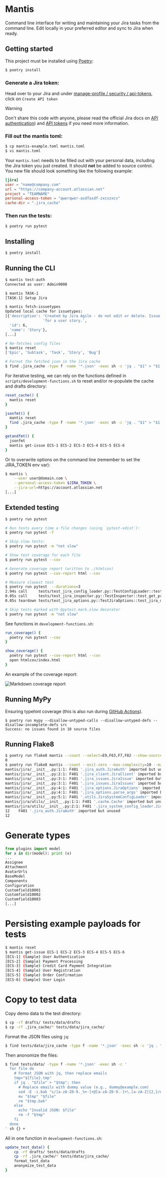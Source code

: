 # Mantis

Command line interface for writing and maintaining your Jira tasks from the command line.
Edit locally in your preferred editor and sync to Jira when ready.

## Getting started

This project must be installed using [Poetry](python-poetry.org):

```sh
$ poetry install
```

### Generate a Jira token:

Head over to your Jira and under [manage-profile / security 
/ api-tokens](https://id.atlassian.com/manage-profile/security/api-tokens),
click on `Create API token`

> [!WARNING]
> Don't share this code with anyone, please read the official Jira docs on
[API authentication](https://developer.atlassian.com/cloud/jira/platform/basic-auth-for-rest-apis/))
and [API tokens](https://support.atlassian.com/atlassian-account/docs/manage-api-tokens-for-your-atlassian-account/)
if you need more information.

### Fill out the mantis toml:

```sh
$ cp mantis-example.toml mantis.toml
$ vi mantis.toml
```

Your `mantis.toml` needs to be filled out with your personal data,
including the Jira token you just created.
It should **not** be added to source control.
You new file should look something like the following example:

```toml
[jira]
user = "name@company.com"
url = "https://company-account.atlassian.net"
project = "TEAMNAME"
personal-access-token = "qwerqwer-asdfasdf-zxcvzxcv"
cache-dir = ".jira_cache"
```

### Then run the tests:

```sh
$ poetry run pytest
```

## Installing

```sh
$ poetry install
```

## Running the CLI

```sh
$ mantis test-auth
Connected as user: Admin9000

$ mantis TASK-1
[TASK-1] Setup Jira

$ mantis fetch-issuetypes
Updated local cache for issuetypes:
[{'description': 'Created by Jira Agile - do not edit or delete. Issue type '
                 'for a user story.',
  'id': 6,
  'name': 'Story'},
[...]

# Re-fetches config files
$ mantis reset
['Epic', 'Subtask', 'Task', 'Story', 'Bug']

# Fornat the fetched json in the Jira cache
$ find .jira_cache -type f -name '*.json' -exec sh -c 'jq . "$1" > "$1.tmp" && mv "$1.tmp" "$1"' _ {} \;
```

For iterative testing, we can rely on the functions defined in `scripts/development-functions.sh` to reset and/or re-populate the cache and drafts directory:

```sh
reset_cache() {
  mantis reset
}

jsonfmt() {
  mantis reset
  find .jira_cache -type f -name '*.json' -exec sh -c 'jq . "$1" > "$1.tmp" && mv "$1.tmp" "$1"' _ {} \;
}

getandfmt() {
  jsonfmt
  mantis get-issue ECS-1 ECS-2 ECS-3 ECS-4 ECS-5 ECS-6
}
```

Or to overwrite options on the command line (remember to set the JIRA_TOKEN env var):

```sh
$ mantis \
    --user user@domain.com \
    --personal-access-token $JIRA_TOKEN \
    --jira-url=https://account.atlassian.net
[...]
```

## Extended testing

```sh
$ poetry run pytest

# Run tests every time a file changes (using `pytest-xdist`):
$ poetry run pytest -f

# Skip slow tests:
$ poetry run pytest -m "not slow"

# Show test coverage for each file
$ poetry run pytest --cov

# Generate coverage report (written to ./htmlcov)
$ poetry run pytest --cov-report html --cov

# Measure slowest test
$ poetry run pytest  --durations=3
2.94s call     tests/test_jira_config_loader.py::TestConfigLoader::test_update_createmeta
0.05s call     tests/test_jira_inspector.py::TestInspector::test_get_project_field_keys_from_cache
0.05s teardown tests/test_jira_options.py::TestJiraOptions::test_jira_options_not_set

# Skip tests marked with @pytest.mark.slow decorator
$ poetry run pytest -m "not slow"
```

See functions in `development-functions.sh`:

```sh
run_coverage() {
  poetry run pytest --cov
}

show_coverage() {
  poetry run pytest --cov-report html --cov
  open htmlcov/index.html
}
```

An example of the coverage report:

![Markdown coverage report](docs/img/pytest-coverage-html-report.png)

## Running MyPy

Ensuring typehint coverage (this is also run during [GitHub Actions](.github/workflows/python-app-ci.yml)).

```
$ poetry run mypy --disallow-untyped-calls --disallow-untyped-defs --disallow-incomplete-defs src
Success: no issues found in 10 source files
```

## Running Flake8

```sh
$ poetry run flake8 mantis --count --select=E9,F63,F7,F82 --show-source --statistics                 
0
$ poetry run flake8 mantis --count --exit-zero --max-complexity=10 --max-line-length=127 --statistics
mantis/jira/__init__.py:1:1: F401 '.jira_auth.JiraAuth' imported but unused
mantis/jira/__init__.py:2:1: F401 '.jira_client.JiraClient' imported but unused
mantis/jira/__init__.py:3:1: F401 '.jira_issues.JiraIssue' imported but unused
mantis/jira/__init__.py:3:1: F401 '.jira_issues.JiraIssues' imported but unused
mantis/jira/__init__.py:4:1: F401 '.jira_options.JiraOptions' imported but unused
mantis/jira/__init__.py:4:1: F401 '.jira_options.parse_args' imported but unused
mantis/jira/__init__.py:5:1: F401 '.utils.JiraSystemConfigLoader' imported but unused
mantis/jira/utils/__init__.py:1:1: F401 '.cache.Cache' imported but unused
mantis/jira/utils/__init__.py:2:1: F401 '.jira_system_config_loader.JiraSystemConfigLoader' imported but unused
12    F401 '.jira_auth.JiraAuth' imported but unused
12
```

# Generate types

```python
from plugins import model
for x in dir(model): print (x)
... 
Assignee
Attachment
AvatarUrls
BaseModel
Components
Configuration
Customfield10001
Customfield10002
Customfield10003
[...]
```

# Persisting example payloads for tests

```sh
$ mantis reset
$ mantis get-issue ECS-1 ECS-2 ECS-3 ECS-4 ECS-5 ECS-6
[ECS-1] (Sample) User Authentication
[ECS-2] (Sample) Payment Processing
[ECS-3] (Sample) Credit Card Payment Integration
[ECS-4] (Sample) User Registration
[ECS-5] (Sample) Order Confirmation
[ECS-6] (Sample) User Login
```

# Copy to test data

Copy demo data to the test directory:

```sh
$ cp -rf drafts/ tests/data/drafts
$ cp -rf .jira_cache/* tests/data/jira_cache/
```

Format the JSON files using `jq`:

```sh
$ find tests/data/jira_cache -type f -name '*.json' -exec sh -c 'jq . "$1" > "$1.tmp" && mv "$1.tmp" "$1"' _ {} \;
```

Then anonomize the files:

```sh
$ find tests/data/ -type f -name '*.json' -exec sh -c '
  for file do
    # Format JSON with jq, then replace emails
    tmp="${file}.tmp"
    if jq . "$file" > "$tmp"; then
      # Replace emails with dummy value (e.g., dummy@example.com)
      sed -E -i.bak "s/[a-zA-Z0-9._%+-]+@[a-zA-Z0-9.-]+\.[a-zA-Z]{2,}/dummy@example.com/g" "$tmp"
      mv "$tmp" "$file"
      rm "$tmp.bak"
    else
      echo "Invalid JSON: $file"
      rm -f "$tmp"
    fi
  done
' sh {} +
```

All in one function in `development-functions.sh`:

```sh
update_test_data() {
    cp -rf drafts/ tests/data/drafts
    cp -rf .jira_cache/* tests/data/jira_cache/
    format_test_data
    anonymize_test_data
}
```
